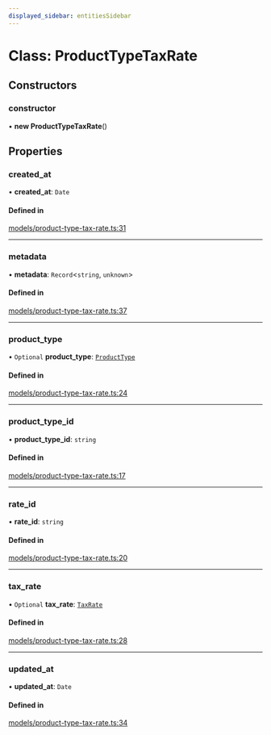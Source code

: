 ```yaml
---
displayed_sidebar: entitiesSidebar
---
```


# Class: ProductTypeTaxRate

## Constructors

### constructor

• **new ProductTypeTaxRate**()

## Properties

### created\_at

• **created\_at**: `Date`

#### Defined in

[models/product-type-tax-rate.ts:31](https://github.com/hieunguyenzzz/medusa/blob/0b0d50b4/packages/medusa/src/models/product-type-tax-rate.ts#L31)

___

### metadata

• **metadata**: `Record`<`string`, `unknown`\>

#### Defined in

[models/product-type-tax-rate.ts:37](https://github.com/hieunguyenzzz/medusa/blob/0b0d50b4/packages/medusa/src/models/product-type-tax-rate.ts#L37)

___

### product\_type

• `Optional` **product\_type**: [`ProductType`](ProductType.md)

#### Defined in

[models/product-type-tax-rate.ts:24](https://github.com/hieunguyenzzz/medusa/blob/0b0d50b4/packages/medusa/src/models/product-type-tax-rate.ts#L24)

___

### product\_type\_id

• **product\_type\_id**: `string`

#### Defined in

[models/product-type-tax-rate.ts:17](https://github.com/hieunguyenzzz/medusa/blob/0b0d50b4/packages/medusa/src/models/product-type-tax-rate.ts#L17)

___

### rate\_id

• **rate\_id**: `string`

#### Defined in

[models/product-type-tax-rate.ts:20](https://github.com/hieunguyenzzz/medusa/blob/0b0d50b4/packages/medusa/src/models/product-type-tax-rate.ts#L20)

___

### tax\_rate

• `Optional` **tax\_rate**: [`TaxRate`](TaxRate.md)

#### Defined in

[models/product-type-tax-rate.ts:28](https://github.com/hieunguyenzzz/medusa/blob/0b0d50b4/packages/medusa/src/models/product-type-tax-rate.ts#L28)

___

### updated\_at

• **updated\_at**: `Date`

#### Defined in

[models/product-type-tax-rate.ts:34](https://github.com/hieunguyenzzz/medusa/blob/0b0d50b4/packages/medusa/src/models/product-type-tax-rate.ts#L34)
